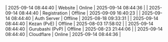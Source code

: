 | 2025-09-14 08:44:40 | Website | Online | 2025-09-14 08:44:36 |
| 2025-09-14 08:44:40 | Registration | Offline | 2025-09-09 16:40:23 |
| 2025-09-14 08:44:40 | Auth Server | Offline | 2025-08-18 09:33:31 |
| 2025-09-14 08:44:40 | Kezan (PvE) | Offline | 2025-08-03 17:58:02 |
| 2025-09-14 08:44:40 | Gurubashi (PvP) | Offline | 2025-08-23 21:44:06 |
| 2025-09-14 08:44:40 | Cloudflare | Online | 2025-09-14 08:44:36 |
